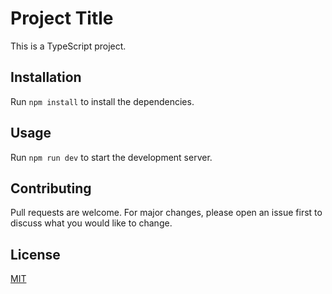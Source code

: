 # Project Title

This is a TypeScript project.

## Installation

Run `npm install` to install the dependencies.

## Usage

Run `npm run dev` to start the development server.

## Contributing

Pull requests are welcome. For major changes, please open an issue first to discuss what you would like to change.

## License

[MIT](https://choosealicense.com/licenses/mit/)